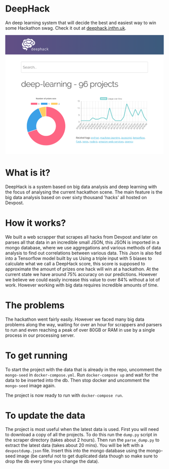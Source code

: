 # DeepHack
An deep learning system that will decide the best and easiest way to win some Hackathon swag. Check it out at [deephack.jnthn.uk](http://deephack.jnthn.uk).

![deephack](/screenshot.png)

# What is it?
DeepHack is a system based on big data analysis and deep learning with the focus of analysing the current hackathon scene. The main feature is the big data analysis based on over sixty thousand 'hacks' all hosted on Devpost.

# How it works?
We built a web scrapper that scrapes all hacks from Devpost and later on parses all that data in an incredible small JSON, this JSON is imported in a mongo database, where we use aggregations and various methods of data analysis to find out correlations between various data. This Json is also fed into a Tensorflow model built by us Using a triple input with 5 biases to calculate what we call a DeepHack score, this score is supposed to approximate the amount of prizes one hack will win at a hackathon. At the current state we have around 75% accuracy on our predictions. However we believe we could easily increase this value to over 84% without a lot of work. However working with big data requires incredible amounts of time.

# The problems
The hackathon went fairly easily. However we faced many big data problems along the way, waiting for over an hour for scrappers and parsers to run and even reaching a peak of over 80GB or RAM in use by a single process in our processing server.

# To get running
To start the project with the data that is already in the repo, uncomment the `mongo-seed` in `docker-compose.yml`. Run `docker-compose up` and wait for the data to be inserted into the db. Then stop docker and uncomment the `mongo-seed` image again.

The project is now ready to run with `docker-compose run`.

# To update the data
The project is most useful when the latest data is used. First you will need to download a copy of all the projects. To do this run the `dump.py` script in the scraper directory (takes about 2 hours). Then run the `parse_dump.py` to extract the latest data (takes about 20 mins). You will be left with a `devpostdump.json` file. Insert this into the mongo database using the mongo-seed image (be careful not to get duplicated data though so make sure to drop the db every time you change the data).


